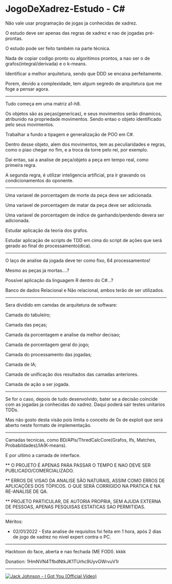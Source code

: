 # JogoDeXadrez-Estudo - C#

Não vale usar programação de jogas ja conhecidas de xadrez.

O estudo deve ser apenas das regras de xadrez e nao de jogadas pré-prontas.

O estudo pode ser feito também na parte técnica.

Nada de copiar codigo pronto ou algoritimos prontos, a nao ser o de grafos(integral/derivada) e o k-means.

Identificar a melhor arquitetura, sendo que DDD se encaixa perfeitamente.

Porem, devido a complexidade, tem algum segredo de arquitetura que me foge a pensar agora.

----------------------------------------------------------------------------------------------

Tudo começa em uma matriz a1-h8.

Os objetos são as peças(genericas), e seus movimentos serão dinamicos, atribunido na propriedade movimentos. Sendo entao o objeto identificado pelo seus movimentos. 

Trabalhar a fundo a tipagem e generalização de POO em C#.

Dentro desse objeto, alem dos movimentos, tem as peculiaridades e regras, como o piao chegar no fim, e a troca da torre pelo rei, por exemplo.

Dai entao, sai a analise de peça/objeto a peça em tempo real, como primeira regra.

A segunda regra, é utilizar inteligencia artificial, pra ir gravando os condicionamentos do oponente.

----------------------------------------------------------------------------------------------

Uma variavel de porcentagem de morte da peça deve ser adicionada.

Uma variavel de porcentagem de matar da peça deve ser adicionada.

Uma variavel de porcentagem de indice de ganhando/perdendo devera ser adicionada.

Estudar aplicação da teoria dos grafos.

Estudar aplicação de scripts de TDD em cima do script de ações que será gerado ao final do processamento(dica).

----------------------------------------------------------------------------------------------

O laço de analise da jogada deve ter como fixo, 64 processamentos!

Mesmo as peças ja mortas....?

Possível aplicação da linguagem R dentro do C#...?

Banco de dados Relacional e Não relacional, ambos terão de ser utilizados.

----------------------------------------------------------------------------------------------

Sera dividido em camdas de arquitetura de software:

Camada do tabuleiro;

Camada das peças;

Camada da porcentagem e analise da melhor decisao;

Camada de porcentagem geral do jogo;

Camada do processamento das jogadas;

Camada de IA;

Camada de unificação dos resultados das camadas anteriores.

Camada de ação a ser jogada.

----------------------------------------------------------------------------------------------

Se for o caso, depois de tudo desenvolvido, bater se a decisão coincide com as jogadas ja conhecidas do xadrez. Daqui poderá sair testes unitarios TDDs.

Mas não gosto desta visão pois limita o conceito de 0x de exploit que será aberto neste formato de implementação.

----------------------------------------------------------------------------------------------

Camadas tecnicas, como BD/APIs/ThredCalcCore(Grafos, Ifs, Matches, Probabildades)/IA(K-means).

E por ultimo a camada de interface.


** O PROJETO É APENAS PARA PASSAR O TEMPO E NAO DEVE SER PUBLICADO/COMERCIALIZADO.

** ERROS DE VISAO DA ANALISE SÃO NATURAIS, ASSIM COMO ERROS DE APLICAÇÕES DOS TÒPICOS. O QUE SERÀ CORRIGIDO NA PRATICA E NA RE-ANALISE DE QA.

** PROJETO PARTICULAR, DE AUTORIA PROPRIA, SEM AJUDA EXTERNA DE PESSOAS, APENAS PESQUISAS ESTATICAS SAO PERMITIDAS.

----------------------------------------------------------------------------------------------

Méritos:

- 02/01/2022 - Esta analise de requisitos foi feita em 1 hora, após 2 dias de jogo de xadrez no nivel expert contra o PC.

----------------------------------------------------------------------------------------------
Hacktoon do face, aberta e nao fechada (ME FODI). kkkk

Donation: 1HmNVN4TfbdNtkJK1TUrhc9UyvGWrvuV1r

----------------------------------------------------------------------------------------------

[![Jack Johnson - I Got You (Official Video)](https://img.youtube.com/vi/dBWFUVq85gs/0.jpg)](https://www.youtube.com/watch?v=dBWFUVq85gs "Jack Johnson - I Got You (Official Video)")



